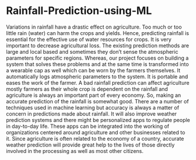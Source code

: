 # Rainfall-Prediction-using-ML
Variations in rainfall have a drastic effect on agriculture. Too much or too little rain (water) can
harm the crops and yields. Hence, predicting rainfall is essential for the effective use of water
resources for crops. It is very important to decrease agricultural loss.
The existing prediction methods are large and local based and sometimes they don’t sense the
atmospheric parameters for specific regions. Whereas, our project focuses on building a system that
solves these problems and at the same time is transformed into a wearable cap as well which can be worn
by the farmers themselves. It automatically logs atmospheric parameters to the system. It is portable and
eases the work of the farmer.
A bad rainfall prediction can affect agriculture mostly farmers as their whole crop is dependent on
the rainfall and agriculture is always an important part of every economy. So, making an accurate
prediction of the rainfall is somewhat good. There are a number of techniques used in machine learning but
accuracy is always a matter of concern in predictions made about rainfall.
It will also improve weather prediction systems and there might be personalized apps to regulate
people in day-to-day life. These apps can be integrated into the working of organizations centered around
agriculture and other businesses related to it.
Since agriculture is often related to the economy of a country, accurate weather prediction will provide
great help to the lives of those directly involved in the processing as well as most other citizens. 
